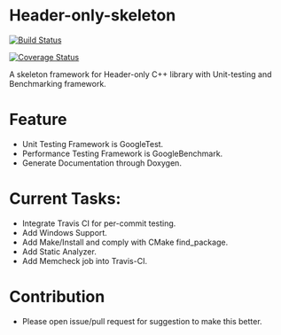 # Header-only-skeleton
[![Build Status](https://travis-ci.org/As-12/Header-only-skeleton.svg?branch=master)](https://travis-ci.org/As-12/Header-only-skeleton)

[![Coverage Status](https://coveralls.io/repos/github/As-12/Header-only-skeleton/badge.svg?branch=master)](https://coveralls.io/github/As-12/Header-only-skeleton?branch=master)


 A skeleton framework for Header-only C++ library with Unit-testing and Benchmarking framework.

# Feature

- Unit Testing Framework is GoogleTest.
- Performance Testing Framework is GoogleBenchmark.
- Generate Documentation through Doxygen.

# Current Tasks:

- Integrate Travis CI for per-commit testing.
- Add Windows Support.
- Add Make/Install and comply with CMake find_package.
- Add Static Analyzer.
- Add Memcheck job into Travis-CI.

# Contribution
- Please open issue/pull request for suggestion to make this better.

